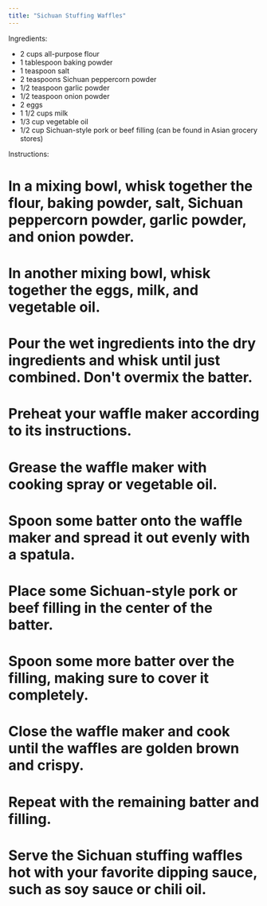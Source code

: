 ```yaml
---
title: "Sichuan Stuffing Waffles"
---
```

Ingredients:


* 2 cups all-purpose flour
* 1 tablespoon baking powder
* 1 teaspoon salt
* 2 teaspoons Sichuan peppercorn powder
* 1/2 teaspoon garlic powder
* 1/2 teaspoon onion powder
* 2 eggs
* 1 1/2 cups milk
* 1/3 cup vegetable oil
* 1/2 cup Sichuan-style pork or beef filling (can be found in Asian grocery stores)

Instructions:

# In a mixing bowl, whisk together the flour, baking powder, salt, Sichuan peppercorn powder, garlic powder, and onion powder.
# In another mixing bowl, whisk together the eggs, milk, and vegetable oil.
# Pour the wet ingredients into the dry ingredients and whisk until just combined. Don't overmix the batter.
# Preheat your waffle maker according to its instructions.
# Grease the waffle maker with cooking spray or vegetable oil.
# Spoon some batter onto the waffle maker and spread it out evenly with a spatula.
# Place some Sichuan-style pork or beef filling in the center of the batter.
# Spoon some more batter over the filling, making sure to cover it completely.
# Close the waffle maker and cook until the waffles are golden brown and crispy.
# Repeat with the remaining batter and filling.
# Serve the Sichuan stuffing waffles hot with your favorite dipping sauce, such as soy sauce or chili oil.
